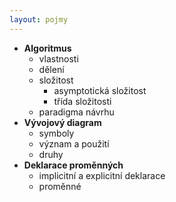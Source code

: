 ```yaml
---
layout: pojmy
---
```


- **Algoritmus**
    - vlastnosti
    - dělení
    - složitost
        - asymptotická složitost
        - třída složitosti
    - paradigma návrhu
- **Vývojový diagram**
    - symboly
    - význam a použití
    - druhy
- **Deklarace proměnných**
    - implicitní a explicitní deklarace
    - proměnné